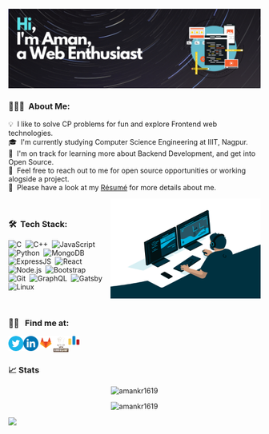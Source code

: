 ![Cover Photo](pics/GithubReadme.png)

### 👨🏻‍💻 &nbsp;About Me:

💡 &nbsp;I like to solve CP problems for fun and explore Frontend web technologies.\
🎓 &nbsp;I'm currently studying Computer Science Engineering at IIIT, Nagpur.\
🌱 &nbsp;I'm on track for learning more about Backend Development, and get into Open Source.\
💬 &nbsp;Feel free to reach out to me for open source opportunities or working alogside a project.\
📄 &nbsp;Please have a look at my [Résumé](#) for more details about me.

<img align="right" alt="GIF" src="pics/code.gif?raw=true" width="300" height="200" />

<br />

### 🛠 &nbsp;Tech Stack:

![C](https://img.shields.io/badge/-C-05122A?style=flat&logo=C&logoColor=A8B9CC)&nbsp;
![C++](https://img.shields.io/badge/-C++-05122A?style=flat&logo=C%2B%2B&logoColor=00599C)&nbsp;
![JavaScript](https://img.shields.io/badge/-JavaScript-05122A?style=flat&logo=javascript)&nbsp;
![Python](https://img.shields.io/badge/-Python-05122A?style=flat&logo=python)&nbsp;
![MongoDB](https://img.shields.io/badge/-MongoDB-05122A?style=flat&logo=mongodb)&nbsp;
![ExpressJS](https://img.shields.io/badge/-Express-05122A?style=flat&logo=express)&nbsp;
![React](https://img.shields.io/badge/-React-05122A?style=flat&logo=react)&nbsp;
![Node.js](https://img.shields.io/badge/-Node.js-05122A?style=flat&logo=node.js)&nbsp;
![Bootstrap](https://img.shields.io/badge/-Bootstrap-05122A?style=flat&logo=bootstrap&logoColor=563D7C)\
![Git](https://img.shields.io/badge/-Git-05122A?style=flat&logo=git)&nbsp;
![GraphQL](https://img.shields.io/badge/-GraphQL-05122A?style=flat&logo=graphql)&nbsp;
![Gatsby](https://img.shields.io/badge/-Gatsby-05122A?style=flat&logo=gatsby)&nbsp;
![Linux](https://img.shields.io/badge/-Linux-05122A?style=flat&logo=linux)&nbsp;

<br />

### 🤝🏻 &nbsp; Find me at:

<a href="https://twitter.com/a_man_kr">
  <img align="left" alt="Aman Kumar | Twitter" width="30px" src="icons/twitter.svg" />
</a>

<a href="https://www.linkedin.com/in/aman-kumar-7a34571b2/">
  <img align="left" alt="Aman Kumar | LinkedIN" width="30px" src="icons/linkedin.svg" />
</a>

<a href="https://gitlab.com/amankr1619">
  <img align="left" alt="Aman Kumar | Gitlab" width="30px" src="icons/gitlab.png" />
</a>

<a href="https://www.codechef.com/users/codecaine">
  <img align="left" alt="Aman Kumar | Codechef" width="30px" src="icons/codechef.png" />
</a>

<a href="https://codeforces.com/profile/codecaine">
  <img align="left" alt="Aman Kumar | Codeforces" width="22px" src="icons/codeforces.png" />
</a>

<!-- <a href="https://leetcode.com/codecaine/">
  <img align="left" alt="Aman Kumar | Leetcode" width="30px" src="icons/leetcode.png" />
</a>

<a href="https://www.buymeacoffee.com/amankr" target="_blank"><img src="icons/buymeacoffee.svg" width="25px" alt="Buy Me A Coffee" width="150" ></a> -->

<br />
<br/>

### 📈 Stats

<p align="center"> <img src="https://github-readme-stats.vercel.app/api?username=amankr1619&count_private=true&theme=radical&show_icons=true" alt="amankr1619" />

<p align="center"> <img src="https://github-readme-stats.vercel.app/api/wakatime?username=amankr1619&theme=radical&show_icons=true" alt="amankr1619" />

![](https://komarev.com/ghpvc/?username=amankr1619&color=blueviolet&style=flat-square&label=Profile+Views)

